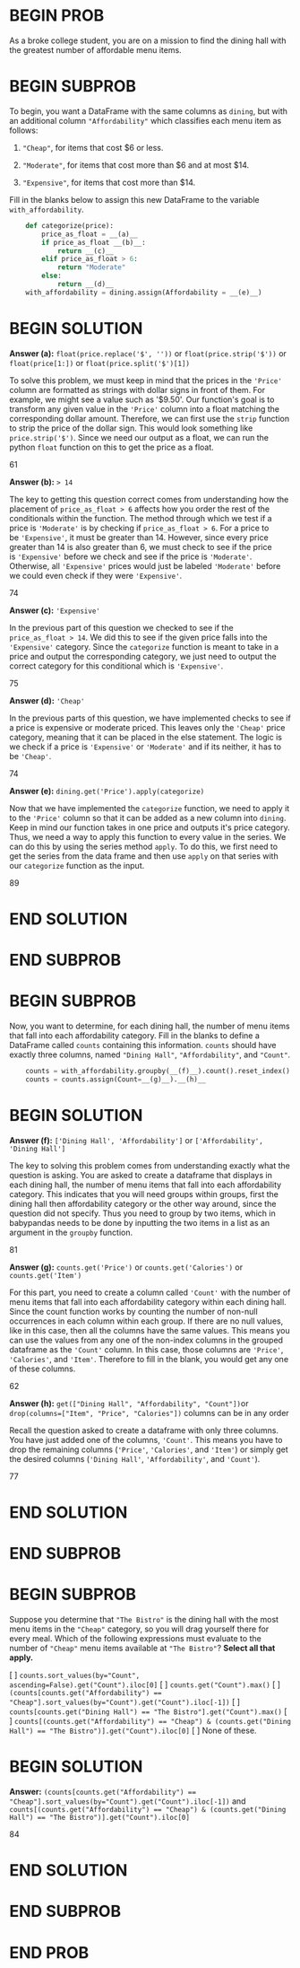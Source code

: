 # BEGIN PROB

As a broke college student, you are on a mission to find the dining hall
with the greatest number of affordable menu items.

# BEGIN SUBPROB

To begin, you want a DataFrame with the same columns as `dining`, but
with an additional column `"Affordability"` which classifies each menu
item as follows:

1.  `"Cheap"`, for items that cost \$6 or less.

2.  `"Moderate"`, for items that cost more than \$6 and at most \$14.

3.  `"Expensive"`, for items that cost more than \$14.

Fill in the blanks below to assign this new DataFrame to the variable
`with_affordability`.

```py
    def categorize(price):
        price_as_float = __(a)__  
        if price_as_float __(b)__:
            return __(c)__
        elif price_as_float > 6:
            return "Moderate"
        else:
            return __(d)__
    with_affordability = dining.assign(Affordability = __(e)__)
```

# BEGIN SOLUTION

**Answer (a):** `float(price.replace('$', ''))` or `float(price.strip('$'))` or `float(price[1:])` or `float(price.split('$')[1])`

To solve this problem, we must keep in mind that the prices in the `'Price'` column are formatted as strings with dollar signs in front of them. For example, we might see a value such as '\$9.50'. Our function's goal is to transform any given value in the `'Price'` column into a float matching the corresponding dollar amount. Therefore, we can first use the `strip` function to strip the price of the dollar sign. This would look something like `price.strip('$')`. Since we need our output as a float, we can run the python `float` function on this to get the price as a float.

<average>61</average>

**Answer (b):** `> 14`

The key to getting this question correct comes from understanding how the placement of `price_as_float > 6` affects how you order the rest of the conditionals within the function. The method through which we test if a price is `'Moderate'` is by checking if `price_as_float > 6`. For a price to be `'Expensive'`, it must be greater than 14. However, since every price greater than 14 is also greater than 6, we must check to see if the price is `'Expensive'` before we check and see if the price is `'Moderate'`. Otherwise, all `'Expensive'` prices would just be labeled `'Moderate'` before we could even check if they were `'Expensive'`.

<average>74</average>

**Answer (c):** `'Expensive'`

In the previous part of this question we checked to see if the `price_as_float > 14`. We did this to see if the given price falls into the `'Expensive'` category. Since the `categorize` function is meant to take in a price and output the corresponding category, we just need to output the correct category for this conditional which is `'Expensive'`.

<average>75</average>

**Answer (d):** `'Cheap'`

In the previous parts of this question, we have implemented checks to see if a price is expensive or moderate priced. This leaves only the `'Cheap'` price category, meaning that it can be placed in the else statement. The logic is we check if a price is `'Expensive'` or `'Moderate'` and if its neither, it has to be `'Cheap'`. 

<average>74</average>

**Answer (e):** `dining.get('Price').apply(categorize)`

Now that we have implemented the `categorize` function, we need to apply it to the `'Price'` column so that it can be added as a new column into `dining`. Keep in mind our function takes in one price and outputs it's price category. Thus, we need a way to apply this function to every value in the series. We can do this by using the series method `apply`. To do this, we first need to get the series from the data frame and then use `apply` on that series with our `categorize` function as the input.

<average>89</average>

# END SOLUTION

# END SUBPROB

# BEGIN SUBPROB

Now, you want to determine, for each dining hall, the number of menu
items that fall into each affordability category. Fill in the blanks to
define a DataFrame called `counts` containing this information. `counts`
should have exactly three columns, named `"Dining Hall"`,
`"Affordability"`, and `"Count"`.

```py
    counts = with_affordability.groupby(__(f)__).count().reset_index()
    counts = counts.assign(Count=__(g)__).__(h)__
```

# BEGIN SOLUTION

**Answer (f):** `['Dining Hall', 'Affordability']` or `['Affordability', 'Dining Hall']`

The key to solving this problem comes from understanding exactly what the question is asking. You are asked to create a dataframe that displays in each dining hall, the number of menu items that fall into each affordability category. This indicates that you will need groups within groups, first the dining hall then affordability category or the other way around, since the question did not specify. Thus you need to group by two items, which in babypandas needs to be done by inputting the two items in a list as an argument in the `groupby` function. 

<average>81</average>

**Answer (g):** `counts.get('Price')` or `counts.get('Calories')` or `counts.get('Item')`

For this part, you need to create a column called `'Count'` with the number of menu items that fall into each affordability category within each dining hall. Since the count function works by counting the number of non-null occurrences in each column within each group. If there are no null values, like in this case, then all the columns have the same values. This means you can use the values from any one of the non-index columns in the grouped dataframe as the `'Count'` column. In this case, those columns are `'Price'`, `'Calories'`, and `'Item'`. Therefore to fill in the blank, you would get any one of these columns.

<average>62</average>

**Answer (h):** `get(["Dining Hall", "Affordability", "Count"])`or `drop(columns=["Item", "Price", "Calories"])` columns can be in any order

Recall the question asked to create a dataframe with only three columns. You have just added one of the columns, `'Count'`. This means you have to drop the remaining columns (`'Price'`, `'Calories'`, and `'Item'`) or simply get the desired columns (`'Dining Hall'`, `'Affordability'`, and `'Count'`). 

<average>77</average>

# END SOLUTION

# END SUBPROB

# BEGIN SUBPROB

Suppose you determine that `"The Bistro"` is the dining hall with the
most menu items in the `"Cheap"` category, so you will drag yourself
there for every meal. Which of the following expressions must evaluate
to the number of `"Cheap"` menu items available at `"The Bistro"`?
**Select all that apply.**

[ ] `counts.sort_values(by="Count", ascending=False).get("Count").iloc[0]`
[ ] `counts.get("Count").max()`
[ ] `(counts[counts.get("Affordability") == "Cheap"].sort_values(by="Count").get("Count").iloc[-1])`
[ ] `counts[counts.get("Dining Hall") == "The Bistro"].get("Count").max()`
[ ] `counts[(counts.get("Affordability") == "Cheap") & (counts.get("Dining Hall") == "The Bistro")].get("Count").iloc[0]`
[ ] None of these.

# BEGIN SOLUTION

**Answer:** `(counts[counts.get("Affordability") == "Cheap"].sort_values(by="Count").get("Count").iloc[-1])` and `counts[(counts.get("Affordability") == "Cheap") & (counts.get("Dining Hall") == "The Bistro")].get("Count").iloc[0]`

<average>84</average>

# END SOLUTION

# END SUBPROB

# END PROB